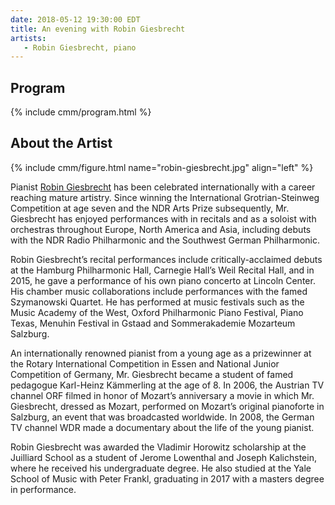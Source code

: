 ```yaml
---
date: 2018-05-12 19:30:00 EDT
title: An evening with Robin Giesbrecht
artists: 
   - Robin Giesbrecht, piano
---
```


## Program

{% include cmm/program.html %}

## About the Artist

{% include cmm/figure.html name="robin-giesbrecht.jpg" align="left" %}

Pianist [Robin Giesbrecht](http://www.robin-giesbrecht.com) has been celebrated internationally
with a career reaching mature artistry. Since winning the International Grotrian-Steinweg
Competition at age seven and the NDR Arts Prize subsequently, Mr. Giesbrecht has enjoyed
performances with in recitals and as a soloist with orchestras throughout Europe, North America
and Asia, including debuts with the NDR Radio Philharmonic and the Southwest German
Philharmonic.

Robin Giesbrecht’s recital performances include critically-acclaimed debuts at the Hamburg
Philharmonic Hall, Carnegie Hall’s Weil Recital Hall, and in 2015, he gave a performance of his
own piano concerto at Lincoln Center. His chamber music collaborations include performances with
the famed Szymanowski Quartet. He has performed at music festivals such as the Music Academy of
the West, Oxford Philharmonic Piano Festival, Piano Texas, Menuhin Festival in Gstaad and
Sommerakademie Mozarteum Salzburg.

An internationally renowned pianist from a young age as a prizewinner at the Rotary
International Competition in Essen and National Junior Competition of Germany, Mr. Giesbrecht
became a student of famed pedagogue Karl-Heinz Kämmerling at the age of 8. In 2006, the Austrian
TV channel ORF filmed in honor of Mozart’s anniversary a movie in which Mr. Giesbrecht, dressed
as Mozart, performed on Mozart’s original pianoforte in Salzburg, an event that was broadcasted
worldwide. In 2008, the German TV channel WDR made a documentary about the life of the young
pianist.

Robin Giesbrecht was awarded the Vladimir Horowitz scholarship at the Juilliard School as a
student of Jerome Lowenthal and Joseph Kalichstein, where he received his undergraduate degree.
He also studied at the Yale School of Music with Peter Frankl, graduating in 2017 with a masters
degree in performance.
